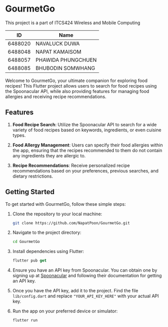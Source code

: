 # GourmetGo

This project is a part of ITCS424 Wireless and Mobile Computing

| ID| Name |
|-----------------|-----------------|
| 6488020| NAVALUCK DUWA |
| 6488048 | NAPAT KAMAISOM |
| 6488057| PHAWIDA PHUNGCHUEN |
| 6488085| BHUBODIN SOMWHANG |

Welcome to GourmetGo, your ultimate companion for exploring food recipes! This Flutter project allows users to search for food recipes using the Spoonacular API, while also providing features for managing food allergies and receiving recipe recommendations.

## Features

1. **Food Recipe Search**: Utilize the Spoonacular API to search for a wide variety of food recipes based on keywords, ingredients, or even cuisine types.

2. **Food Allergy Management**: Users can specify their food allergies within the app, ensuring that the recipes recommended to them do not contain any ingredients they are allergic to.

3. **Recipe Recommendations**: Receive personalized recipe recommendations based on your preferences, previous searches, and dietary restrictions.

## Getting Started

To get started with GourmetGo, follow these simple steps:

1. Clone the repository to your local machine:

    ```bash
    git clone https://github.com/NapatPoon/GourmetGo.git
    ```
2. Navigate to the project directory:
    ```bash
    cd GourmetGo
    ```
3. Install dependencies using Flutter:
    ```dart
    flutter pub get
    ```
4. Ensure you have an API key from Spoonacular. You can obtain one by signing up at [Spoonacular](https://spoonacular.com/food-api) and following their documentation for getting an API key.

5. Once you have the API key, add it to the project. Find the file `lib/config.dart` and replace `"YOUR_API_KEY_HERE"` with your actual API key.

6. Run the app on your preferred device or simulator:
    ```dart
    flutter run
    ```
